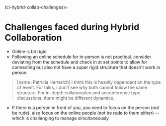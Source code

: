 (cl-hybrid-collab-challenges)=
# Challenges faced during Hybrid Collaboration

- Online is bit rigid
- Following an online schedule for in-person is not practical. consider deviating from the schedule and check in at set points to allow for connecting but also not have a super rigid structure that doesn't work in person.
> [name=Patricia Herterich] I think this is heavily dependent on the type of event. For talks, I don't see why both cannot follow the same structure. For in-depth collaboration and unconference type discussions, there might be different dynamics.

- If there is a person in front of you, you need to focus on the person (not be rude), also focus on the online people (not be rude to them either) -- which is challenging to manage simultaneously

